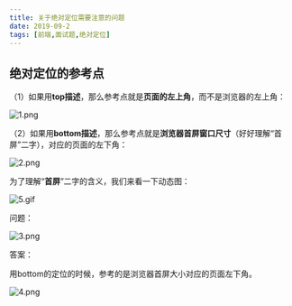```yaml
---
title: 关于绝对定位需要注意的问题
date: 2019-09-2
tags: [前端,面试题,绝对定位]
---
```


## 绝对定位的参考点

（1）如果用**top描述**，那么参考点就是**页面的左上角**，而不是浏览器的左上角：

![1.png](https://i.loli.net/2019/09/03/zfe2xByFR63HuoL.png)

<!--more-->

（2）如果用**bottom描述**，那么参考点就是**浏览器首屏窗口尺寸**（好好理解“首屏”二字），对应的页面的左下角：

![2.png](https://i.loli.net/2019/09/03/bL2hoYeE95Rd8nZ.png)

为了理解“**首屏**”二字的含义，我们来看一下动态图：

![5.gif](https://i.loli.net/2019/09/03/dBb7tAzICEM1Vwg.gif)

问题：

![3.png](https://i.loli.net/2019/09/03/jW6dqmHBLUsXfCM.png)

答案：

用bottom的定位的时候，参考的是浏览器首屏大小对应的页面左下角。

![4.png](https://i.loli.net/2019/09/03/T7BgYXinMhW9KOD.png)